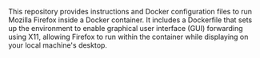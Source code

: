 This repository provides instructions and Docker configuration files to run Mozilla Firefox inside a Docker container. It includes a Dockerfile that sets up the environment to enable graphical user interface (GUI) forwarding using X11, allowing Firefox to run within the container while displaying on your local machine's desktop.
